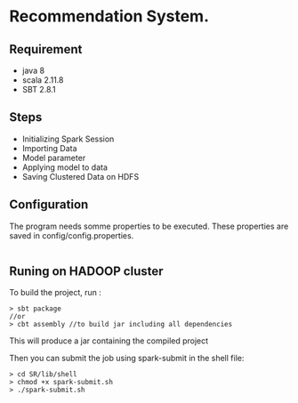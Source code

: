 # Recommendation System. 

## Requirement 

* java 8 
* scala 2.11.8
* SBT 2.8.1

## Steps 

* Initializing Spark Session
* Importing Data
* Model parameter 
* Applying model to data
* Saving Clustered Data on HDFS


## Configuration
The program needs somme properties to be executed. These properties are saved in config/config.properties. 

`````

`````

## Runing on HADOOP cluster 
To build the project, run : 
````
> sbt package
//or  
> cbt assembly //to build jar including all dependencies 
````

This will produce a jar containing the compiled project

Then you can submit the job using spark-submit in the shell file:

````
> cd SR/lib/shell
> chmod +x spark-submit.sh
> ./spark-submit.sh
````
